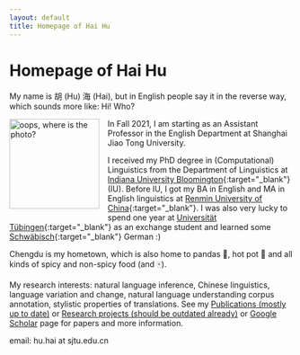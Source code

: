 ```yaml
---
layout: default
title: Homepage of Hai Hu
---
```


# Homepage of Hai Hu

My name is 胡 (Hu) 海 (Hai), but in English people say it in the reverse way, which sounds more like: Hi! Who?
 
 
<img src="/photos/photo1.jpg" alt="oops, where is the photo?" style="width: 160px; float: left; margin: 0px 15px 15px 0px;" />
 
In Fall 2021, I am starting as an Assistant Professor in the English Department at Shanghai Jiao Tong University. 

I received my PhD degree in (Computational) Linguistics from the Department of Linguistics at [Indiana University Bloomington](http://www.indiana.edu/~lingdept/){:target="_blank"} (IU). Before IU, I got my BA in English and MA in English linguistics at [Renmin University of China](http://www.ruc.edu.cn/){:target="_blank"}. I was also very lucky to spend one year at [Universität Tübingen](https://uni-tuebingen.de/en/university.html){:target="_blank"} as an exchange student and learned some [Schwäbisch](https://www.schwaebisch-schwaetza.de/schwaebisch_woerterbuch.html){:target="_blank"} German :)

Chengdu is my hometown, which is also home to pandas :panda_face:, hot pot :stew: and all kinds of spicy and non-spicy food (and :mahjong:).
 
My research interests: natural language inference, Chinese linguistics, language variation and change, natural language understanding corpus annotation, stylistic properties of translations. See my [Publications (mostly up to date)](publications/) or [Research projects (should be outdated already)](projects/) or [Google Scholar](https://scholar.google.com/citations?user=G2RN6qMAAAAJ&hl=en) page for papers and more information. 

email: hu.hai at sjtu.edu.cn 
